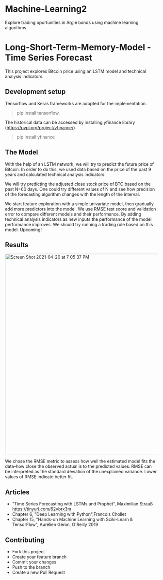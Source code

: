 # Machine-Learning2
Explore trading oportunities in Argie bonds using machine learning algorithms

# Long-Short-Term-Memory-Model - Time Series Forecast
This project explores Bitcoin price using an LSTM model and technical analysis indicators. 

## Development setup

Tensorflow and Keras frameworks are adopted for the implementation.

> pip install tensorflow

The historical data can be accessed by installing yfinance library (https://pypi.org/project/yfinance/).

> pip install yfinance

## The Model

With the help of an LSTM network, we will try to predict the future price of Bitcoin. In order to do this, we used data based on the price of the past 9 years and calculated technical analysis indicators.

We will try predicting the adjusted close stock price of BTC based on the past N=60 days. One could try different values of N and see how precision of the forecasting algorithm changes with the length of the interval.

We start feature exploration with a simple univariate model, then gradually add more predictors into the model. We use RMSE test score and validation error to compare different models and their performance. By adding technical analysis indicators as new inputs the performance of the model performance improves. We should try running a trading rule based on this model. Upcoming!

## Results

<img width="658" alt="Screen Shot 2021-04-20 at 7 05 37 PM" src="https://user-images.githubusercontent.com/34326154/115470643-078eb680-a20d-11eb-9b27-3d1e54e1b434.png">


We chose the RMSE metric to assess how well the estimated model fits the data–how close the observed actual is to the predicted values. RMSE can be interpreted as the standard deviation of the unexplained variance. Lower values of RMSE indicate better fit. 


## Articles

- "Time Series Forecasting with LSTMs and Prophet", Maximilian Strauß  https://tinyurl.com/62vbrx3m
- Chapter 6, "Deep Learning with Python",Francois Chollet
- Chapter 15, "Hands-on Machine Learning with Sciki-Learn & TensorFlow", Aurélien Géron, O'Reilly 2019

## Contributing

- Fork this project
- Create your feature branch
- Commit your changes
- Push to the branch
- Create a new Pull Request
